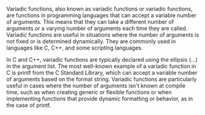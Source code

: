 
Variadic functions, also known as variadic functions or variadic functions, are functions in programming languages that can accept a variable number of arguments. This means that they can take a different number of arguments or a varying number of arguments each time they are called. Variadic functions are useful in situations where the number of arguments is not fixed or is determined dynamically. They are commonly used in languages like C, C++, and some scripting languages.

In C and C++, variadic functions are typically declared using the ellipsis (...) in the argument list. The most well-known example of a variadic function in C is printf from the C Standard Library, which can accept a variable number of arguments based on the format string.
Variadic functions are particularly useful in cases where the number of arguments isn't known at compile time, such as when creating generic or flexible functions or when implementing functions that provide dynamic formatting or behavior, as in the case of printf.
